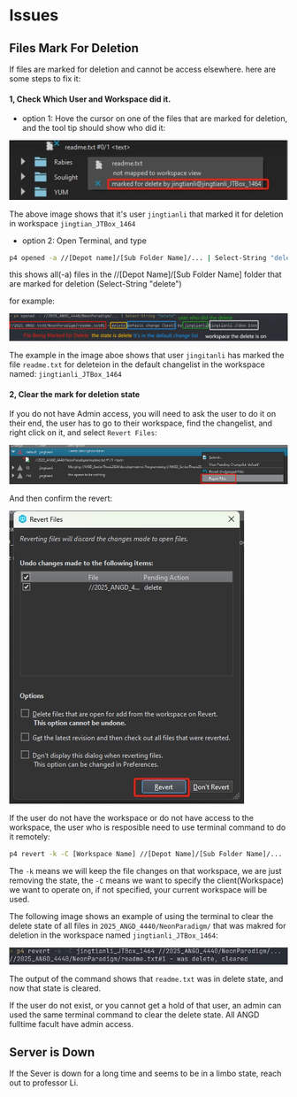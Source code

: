 # Issues

## Files Mark For Deletion
If files are marked for deletion and cannot be access elsewhere. here are some steps to fix it:
 
#### 1, Check Which User and Workspace did it.

* option 1: Hove the cursor on one of the files that are marked for deletion, and the tool tip should show who did it:

<img src="../Assets/MarkedForDeletionInTooltip.png">

The above image shows that it's user ```jingtianli``` that marked it for deletion in workspace ```jingtian_JTBox_1464```

* option 2: Open Terminal, and type 
```sh
p4 opened -a //[Depot name]/[Sub Folder Name]/... | Select-String "delete"
```

this shows all(-a) files in the //[Depot Name]/[Sub Folder Name] folder that are marked for deletion (Select-String "delete")

for example:        

<img src="../Assets/checkFilesMarkForDelete.png">

The example in the image aboe shows that user ```jingitanli``` has marked the file ```readme.txt``` for deleteion in the default changelist in the workspace named: ```jingtianli_JTBox_1464```


#### 2, Clear the mark for deletion state
If you do not have Admin access, you will need to ask the user to do it on their end, the user has to go to their workspace, find the changelist, and right click on it, and select ```Revert Files```:

<img src="../Assets/RevertChanges.png">

And then confirm the revert:

<img src="../Assets/confirmRevert.png">

If the user do not have the workspace or do not have access to the workspace, the user who is resposible need to use terminal command to do it remotely:

```sh
p4 revert -k -C [Workspace Name] //[Depot Name]/[Sub Folder Name]/...
```
The ```-k``` means we will keep the file changes on that workspace, we are just removing the state, the ```-C``` means we want to specify the client(Workspace) we want to operate on, if not specified, your current workspace will be used.

The following image shows an example of using the terminal to clear the delete state of all files in ```2025_ANGD_4440/NeonParadigm/``` that was makred for deletion in the workspace named ```jingtianli_JTBox_1464```:

<img src="../Assets/revertChangesThroughTheTerminal.png">

The output of the command shows that ```readme.txt``` was in delete state, and now that state is cleared.

If the user do not exist, or you cannot get a hold of that user, an admin can used the same terminal command to clear the delete state. All ANGD fulltime facult have admin access.

## Server is Down 
If the Sever is down for a long time and seems to be in a limbo state, reach out to professor Li.


